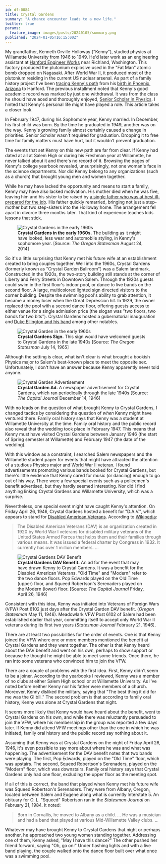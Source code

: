 ```yaml
---
id: df-0084
title: Crystal Gardens
summary: "A chance encounter leads to a new life."
twitter: true
params:
  feature_image: images/posts/20240105/summary.png
published: "2024-01-05T16:15:00Z"
---
```


My grandfather, Kenneth Orville Holloway ("Kenny"), studied physics at Willamette University from 1946 to 1949. He'd later work as an engineering assistant at [Hanford Engineer Works](https://en.wikipedia.org/wiki/Hanford_Engineer_Works) near Richland, Washington. This factory produced the plutonium explosive used in the "Fat Man" atomic bomb dropped on Nagasaki. After World War II, it produced most of the plutonium residing in the current US nuclear arsenal. As part of a family history project I've been [tracing Kenny's path](/articles/2023/10/14/grandpa-what-did-you-do-at-the-atomic-bomb-factory/) from his [birth in Phoenix, Arizona](/articles/2023/10/22/sowing-seeds-on-rocky-soil/) to Hanford. The previous installment noted that Kenny's good academic record was marked by just one withdrawal. It was from the class he should have aced and thoroughly enjoyed, [Senior Scholar in Physics](/articles/2023/11/14/the-geiger-counter/). I hinted that Kenny's personal life might have played a role. This article takes a closer look.

In February 1947, during his Sophomore year, Kenny married. In December, his first child was born. By the time he graduated in 1949, another was on the way. Kenny's growing family almost certainly caused a change in priorities. Senior Scholar wasn't required for graduation. Dropping it to free time for family matters must have hurt, but it wouldn't prevent graduation.

The events that set Kenny on this new path are far from clear. If Kenny had dated at all at Salem High or during his Freshman year at Willamette, he never talked about it and there's no record of it. Browsing the pages of Kenny's college yearbook revealed, unsurprisingly, not one woman's face in the science departments. Nor did Kenny belong to any organizations (such as a church) that brought young men and women together.

While he may have lacked the opportunity and means to start a family, Kenny may have also lacked motivation. His mother died when he was five, leaving him and his sister to be raised by [a single father who was at best ill-prepared for the job](/articles/2023/10/27/growing-pains/). His father quickly remarried, bringing not just a step-mother but two step-sisters into the Holloway home. The arrangement fell apart in divorce three months later. That kind of experience teaches kids lessons that stick.

<figure>
  <img alt="Crystal Gardens in the early 1960s" src="/images/posts/20240105/crystal-garden-1960s.png">
  <figcaption>
    <strong>Crystal Gardens in the early 1960s.</strong> The building as it might have looked, less wear and automobile styling, in Kenny's sophomore year. [Source: <em>The Oregon Statesman</em> August 24, 2014]
  </figcaption>
</figure>

So it's a little surprising that Kenny met his future wife at an establishment created to bring couples together. Well into the 1960s, Crystal Gardens (formerly known as "Crystal Garden Ballroom") was a Salem landmark. Constructed in the 1920s, the two-story building still stands at the corner of Liberty and Ferry Streets in Downtown Salem. Through the 1920s guests could swim in the first floor's indoor pool, or dance to live bands on the second floor. A large, multicolored lighted sign directed visitors to the corner building. Despite the swimming pool's ability to grab attention, it became a money loser when the Great Depression hit. In 1929, the owner replaced the pool with a second dance floor, offering guests access to either venue for a single admission price (the slogan was "two floors, two bands for two bits"). Crystal Gardens hosted a gubernatorial inauguration and [Duke Ellington and his band](https://ellingtonia.com/discography/1951-1960/) among other notables.

<figure>
  <img alt="Crystal Garden in the early 1960s" src="/images/posts/20240105/crystal-garden-sign.png">
  <figcaption>
    <strong>Crystal Gardens Sign.</strong> This sign would have welcomed guests to Crystal Gardens in the late 1940s [Source: <em>The Oregon Statesman</em> July 14, 1965]
  </figcaption>
</figure>

Although the setting is clear, what isn't clear is what brought a bookish Physics major to Salem's best-known place to meet the opposite sex. Unfortunately, I don't have an answer because Kenny apparently never told anyone.

<figure>
  <img alt="Crystal Garden Advertisement" src="/images/posts/20240105/crystal-garden-ad.png">
  <figcaption>
    <strong>Crystal Garden Ad.</strong> A newspaper advertisement for Crystal Gardens, which ran periodically through the late 1940s [Source: <em>The Capital Journal</em> December 14, 1946]
  </figcaption>
</figure>

With no leads on the question of what brought Kenny to Crystal Gardens, I changed tactics by considering the question of *when* Kenny might have ventured there. Family oral history says that Kenny was a student at Willamette University at the time. Family oral history and the public record also reveal that the wedding took place in February 1947. This means that Kenny must have visited Crystal Gardens between January 1946 (the start of Spring semester at Willamette) and February 1947 (the date of the wedding).

With this window as a constraint, I searched Salem newspapers and the Willamette student paper for events that might have attracted the attention of a studious Physics major and [World War II veteran](/articles/2023/10/27/growing-pains/). I found advertisements promoting various bands booked for Crystal Gardens, but there's little evidence that Kenny cared for music (or dancing) enough to go out of his way. There were a few special events such as a policemen's benefit advertised, but they hardly seemed interesting. Nor did I find anything linking Crystal Gardens and Willamette University, which was a surprise.

Nevertheless, one special event might have caught Kenny's attention. On Friday April 26, 1946, Crystal Gardens hosted a benefit for "D.A.V.", which appears to stand for [Disabled American Veterans](https://www.dav.org). According to [Wikipedia](https://en.wikipedia.org/wiki/Disabled_American_Veterans):

> The Disabled American Veterans (DAV) is an organization created in 1920 by World War I veterans for disabled military veterans of the United States Armed Forces that helps them and their families through various means. It was issued a federal charter by Congress in 1932. It currently has over 1 million members. ...

<figure>
  <img alt="Crystal Gardens DAV Benefit" src="/images/posts/20240105/crystal-garden-dav.png">
  <figcaption>
    <strong>Crystal Gardens DAV Benefit.</strong> An ad for the event that may have drawn Kenny to Crystal Gardens. It was a benefit for the Disabled American Veterans. "Old Time" and "Modern" refer to the two dance floors. Pop Edwards played on the Old Time (upper) floor, and Squeed Robertson's Serenaders played on the Modern (lower) floor. [Source: <em>The Capital Journal</em> Friday, April 26, 1946]
  </figcaption>
</figure>

Consistent with this idea, Kenny was initiated into Veterans of Foreign Wars (VFW) Post 6102 just days after the Crystal Garden DAV benefit. (*Oregon Statesman* May 11, 1946). Meadowlark VFW Post 6102 of Salem had been established earlier that year, committing itself to accept only World War II veterans during its first two years (*Statesman Journal* February 21, 1946).

There are at least two possibilities for the order of events. One is that Kenny joined the VFW where one or more members mentioned the benefit at Crystal Gardens and they went together. The other is that Kenny heard about the DAV benefit and went on his own, perhaps to show support or because he thought he might be able to meet some friends. Once there, he ran into some veterans who convinced him to join the VFW.

There are a couple of problems with the first idea. First, Kenny didn't seem to be a joiner. According to the yearbooks I reviewed, Kenny was a member of no clubs at either Salem High school or at Willamette University. As I've noted before neither Kenny nor his father were members of a church. Moreover, Kenny disliked the military, saying that "The best thing it did for me was the GI bill." The second problem is that according to family oral history, Kenny was alone at Crystal Gardens that night.

It seems more likely that Kenny would have heard about the benefit, went to Crystal Gardens on his own, and while there was reluctantly persuaded to join the VFW, where his membership in the group was reported a few days later. If Kenny did attend VFW meetings other than the one in which he was initiated, family oral history and the public record say nothing about it.

Assuming that Kenny was at Crystal Gardens on the night of Friday April 26, 1946, it's even possible to say more about where he was and what was happening. The advertisement for the DAV benefit notes that two bands were playing. The first, Pop Edwards, played on the "Old Time" floor, which was upstairs. The second, Squeed Robertson's Serenaders, played on the "Modern" floor, which was downstairs. Family oral history says that Crystal Gardens only had one floor, excluding the upper floor as the meeting spot.

If all of this is correct, the band that played when Kenny met his future wife was Squeed Robertson's Serenaders. They were from Albany, Oregon, located between Salem and Eugene along what is currently Interstate 5. An obituary for O. L. "Squeed" Robertson ran in the *Statesman Journal* on February 21, 1984. It noted:

> Born in Corvallis, he moved to Albany as a child. ... He was a musician and had a band that played at various Mid-Willamette Valley clubs. ...

Whatever may have brought Kenny to Crystal Gardens that night or perhaps another, he approached two young women standing together. Addressing one of them, Kenny asked, "May I have this dance?" The other pushed her friend forward, saying "Oh, go on!" Under flashing lights and with a live band playing, the couple walked onto the dance floor built over what once was a swimming pool.
